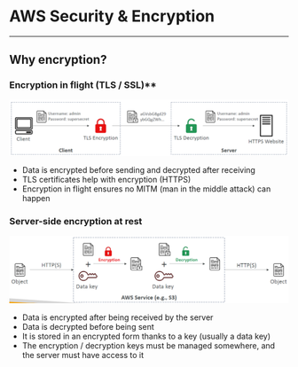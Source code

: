 # AWS Security & Encryption

---
## Why encryption?
### Encryption in flight (TLS / SSL)**
![Encryption in flight](../Image/Encryption_in_flight.png)
* Data is encrypted before sending and decrypted after receiving
* TLS certificates help with encryption (HTTPS)
* Encryption in flight ensures no MITM (man in the middle attack) can happen
### Server-side encryption at rest
![Server side Encryption](../Image/Server_side_encryption.png)
* Data is encrypted after being received by the server
* Data is decrypted before being sent
* It is stored in an encrypted form thanks to a key (usually a data key)
* The encryption / decryption keys must be managed somewhere, and the server must have access to it
